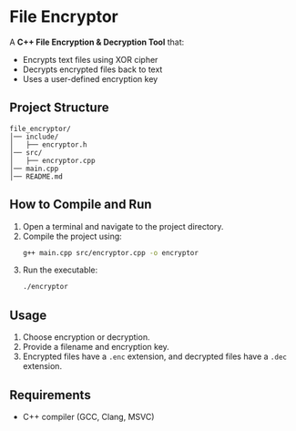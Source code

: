 # File Encryptor

A **C++ File Encryption & Decryption Tool** that:

- Encrypts text files using XOR cipher
- Decrypts encrypted files back to text
- Uses a user-defined encryption key

## Project Structure
```
file_encryptor/
│── include/
│   ├── encryptor.h
│── src/
│   ├── encryptor.cpp
│── main.cpp
│── README.md
```

## How to Compile and Run
1. Open a terminal and navigate to the project directory.
2. Compile the project using:
   ```sh
   g++ main.cpp src/encryptor.cpp -o encryptor
   ```
3. Run the executable:
   ```sh
   ./encryptor
   ```

## Usage
1. Choose encryption or decryption.
2. Provide a filename and encryption key.
3. Encrypted files have a `.enc` extension, and decrypted files have a `.dec` extension.

## Requirements
- C++ compiler (GCC, Clang, MSVC)
